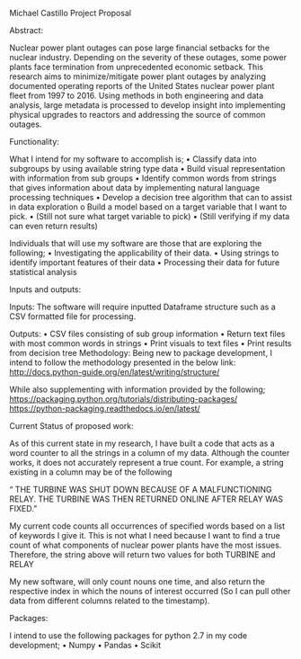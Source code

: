 Michael Castillo
Project Proposal

Abstract:

Nuclear power plant outages can pose large financial setbacks for the nuclear industry. 
Depending on the severity of these outages, some power plants face termination from unprecedented economic setback. 
This research aims to minimize/mitigate power plant outages by analyzing documented operating reports of the United 
States nuclear power plant fleet from 1997 to 2016. Using methods in both engineering and data analysis, large metadata 
is processed to develop insight into implementing physical upgrades to reactors and addressing the source of common outages. 

Functionality:

What I intend for my software to accomplish is;
•	Classify data into subgroups by using available string type data
•	Build visual representation with information from sub groups
•	Identify common words from strings that gives information about data by implementing natural language processing techniques
•	Develop a decision tree algorithm that can to assist in data exploration
o	Build a model based on a target variable that I want to pick.
•	(Still not sure what target variable to pick)
•	(Still verifying if my data can even return results)

Individuals that will use my software are those that are exploring the following;
•	Investigating the applicability of their data. 
•	Using strings to identify important features of their data
•	Processing their data for future statistical analysis

Inputs and outputs:

Inputs: The software will require inputted Dataframe structure such as a CSV formatted file for processing.

Outputs: 
•	CSV files consisting of sub group information
•	Return text files with most common words in strings
•	Print visuals to text files
•	Print results from decision tree
Methodology:
Being new to package development, I intend to follow the methodology presented in the below link:
http://docs.python-guide.org/en/latest/writing/structure/

While also supplementing with information provided by the following;
https://packaging.python.org/tutorials/distributing-packages/
https://python-packaging.readthedocs.io/en/latest/

Current Status of proposed work:

As of this current state in my research, I have built a code that acts as a word counter to all the strings in a column of my data. 
Although the counter works, it does not accurately represent a true count. For example, a string existing in a column may be of the following

 “ THE TURBINE WAS SHUT DOWN BECAUSE OF A MALFUNCTIONING RELAY. THE TURBINE WAS THEN RETURNED ONLINE AFTER RELAY WAS FIXED.”

My current code counts all occurrences of specified words based on a list of keywords I give it. 
This is not what I need because I want to find a true count of what components of nuclear power plants have the most issues. 
Therefore, the string above will return two values for both TURBINE and RELAY

My new software, will only count nouns one time, and also return the respective index in which the nouns of interest occurred 
(So I can pull other data from different columns related to the timestamp). 

Packages:

I intend to use the following packages for python 2.7 in my code development;
•	Numpy
•	Pandas
•	Scikit






